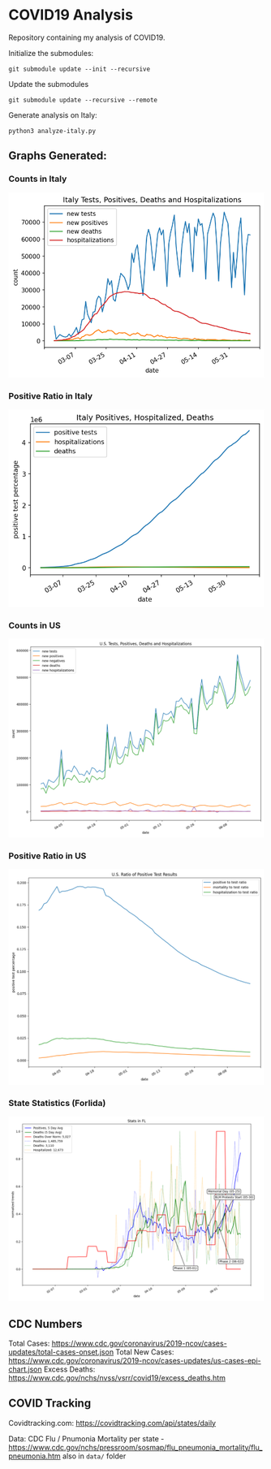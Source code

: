 COVID19 Analysis
================

Repository containing my analysis of COVID19.

Initialize the submodules:
```
git submodule update --init --recursive
```

Update the submodules
```
git submodule update --recursive --remote
```

Generate analysis on Italy:

```
python3 analyze-italy.py
```

## Graphs Generated:

### Counts in Italy
![Counts in Italy](/graphs/italy-counts.png)

### Positive Ratio in Italy
![Ratios in Italy](/graphs/italy-test-ratios.png)

### Counts in US
![Counts in US](/graphs/us-counts.png)

### Positive Ratio in US
![Ratios in US](/graphs/us-test-ratios.png)

### State Statistics (Forlida)
![State Statistics](/graphs/us-stats-in-FL.png)


## CDC Numbers

Total Cases: https://www.cdc.gov/coronavirus/2019-ncov/cases-updates/total-cases-onset.json
Total New Cases: https://www.cdc.gov/coronavirus/2019-ncov/cases-updates/us-cases-epi-chart.json
Excess Deaths: https://www.cdc.gov/nchs/nvss/vsrr/covid19/excess_deaths.htm

## COVID Tracking

Covidtracking.com: https://covidtracking.com/api/states/daily

Data: CDC Flu / Pnumonia Mortality per state - https://www.cdc.gov/nchs/pressroom/sosmap/flu_pneumonia_mortality/flu_pneumonia.htm also in `data/` folder